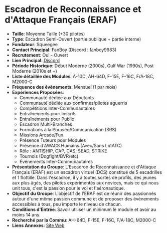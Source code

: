 # Escadron de Reconnaissance et d'Attaque Français (ERAF)

- **Taille**: Moyenne Taille (+30 pilotes)
- **Type**: Escadron Semi-Ouvert (partie publique + partie interne)
- **Fondateur**: Squeegee
- **Contact Principal**: FanBoy (Discord : fanboy9983)
- **Recrutement**: Oui - Ouvert
- **Lien Principal**: [Discord](https://discord.gg/ucD3ccF4g7)
- **Période Historique**: Début Moderne (2000s), Gulf War (1990s), Post Moderne (2010s et +)
- **Liste détaillée des Modules**: A-10C, AH-64D, F-15E, F-16C, F/A-18C, M2000-C
- **Fréquence des évènements**: Mensuel (1 par mois)
- **Expériences Proposées**:
  - Communauté dédiée aux Débutants
  - Communauté dédiée aux confirmés/pilotes aguerris
  - Compétitions Inter-Communautaires
  - Entraînements pour Inscrits
  - Entraînements pour Public
  - Escadron Multi-Branches
  - Formations à la Phraséo/Communication (SRS)
  - Missions Arcade/Fun
  - Présence Tuteurs pour Modules
  - Présence d'AWACS Humains (Avec/Sans LotATC)
  - Rôle : ANTISHIP, CAP, CAS, SEAD, STRIKE
  - Tournois (Dogfight/BVR/etc)
  - Événements Inter-Communautaires
- **Présentation du Groupe**: L'Escadron de Reconnaissance et d'Attaque Français (ERAF) est un escadron virtuel (DCS) constitué de 5 escadrilles et 1 flottille. Dans l'escadron, il y a toutes sortes de profils, des jeunes aux plus âgés, des pilotes expérimentés aux novices, mais ce qui nous unit tous, c'est la passion pour le vol et l'aéronautique.
- **Objectif du Groupe**: L'objectif de l'ERAF est de réunir des passionnés autour d'une même passion commune et de proposer des événements accessibles à tous, peu importe le niveau de chacun.
- **Conditions d'Entrée**: Savoir utiliser un minimum le module et avoir au moins 14 ans.
- **Recherché par la Commu**: AH-64D, F-15E, F-16C, F/A-18C, M2000-C
- **Liens Annexes**: [Site Web](https://escadron-eraf.webador.fr/)